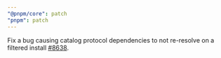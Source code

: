 ```yaml
---
"@pnpm/core": patch
"pnpm": patch
---
```


Fix a bug causing catalog protocol dependencies to not re-resolve on a filtered install [#8638](https://github.com/pnpm/pnpm/issues/8638).
